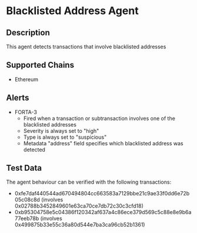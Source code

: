 # Blacklisted Address Agent

## Description

This agent detects transactions that involve blacklisted addresses

## Supported Chains

- Ethereum

## Alerts

- FORTA-3
  - Fired when a transaction or subtransaction involves one of the blacklisted addresses
  - Severity is always set to "high"
  - Type is always set to "suspicious"
  - Metadata "address" field specifies which blacklisted address was detected

## Test Data

The agent behaviour can be verified with the following transactions:

- 0xfe7daf440544ad670494804cc663583a7129bbe21c9ae33f0dd6e72b05c08c8d (involves 0x02788b3452849601e63ca70ce7db72c30c3cfd18)
- 0xb95304758e5c04386f120342af637a4c86ece379d569c5c88e8e9b6a77eeb78b (involves 0x499875b33e55c36a80d544e7ba3ca96cb52b1361)
